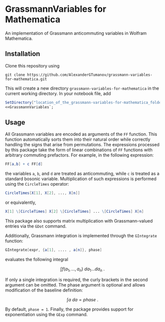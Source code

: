 # GrassmannVariables for Mathematica
An implementation of Grassmann anticommuting variables in Wolfram Mathematica.
## Installation
Clone this repository using
```console
git clone https://github.com/AlexanderGTumanov/grassmann-variables-for-mathematica.git
```
This will create a new directory ``grassmann-variables-for-mathematica`` in the current working directory. In your notebook file, add
```mathematica
SetDirectory["location_of_the_grassmann-variables-for-mathematica_folder"];
<<GrassmannVariables`;
```
## Usage
All Grassmann variables are encoded as arguments of the ``FF`` function. This function automatically sorts them into their natural order while correctly handling the signs that arise from permutations. The expressions processed by this package take the form of linear combinations of ``FF`` functions with arbitrary commuting prefactors. For example, in the following expression:
```mathematica
FF[a,b] + c FF[d]
```
the variables ``a``, ``b``, and ``d`` are treated as anticommuting, while ``c`` is treated as a standard bosonic variable.
Multiplication of such expressions is performed using the ``CircleTimes`` operator: 
```mathematica
CircleTimes[X[1], X[2], ..., X[n]]
```
or equivalently,
```mathematica
X[1] \[CircleTimes] X[2] \[CircleTimes] ... \[CircleTimes] X[n]
```
This package also supports matrix multiplication with Grassmann-valued entries via the ``GDot`` command.

Additionally, Grassmann integration is implemented through the ``GIntegrate`` function:
```mathematica
GIntegrate[expr, {a[1], .... , a[n]}, phase]
```
evaluates the following integral

$$
\int f(a_1,\ldots,a_n)\ da_1\ldots da_n\ .
$$

If only a single integration is required, the curly brackets in the second argument can be omitted. The phase argument is optional and allows modification of the baseline definition:

$$
\int a\ da = phase\ .
$$

By default, ``phase = 1``.
Finally, the package provides support for exponentiation using the ``GExp`` command.
